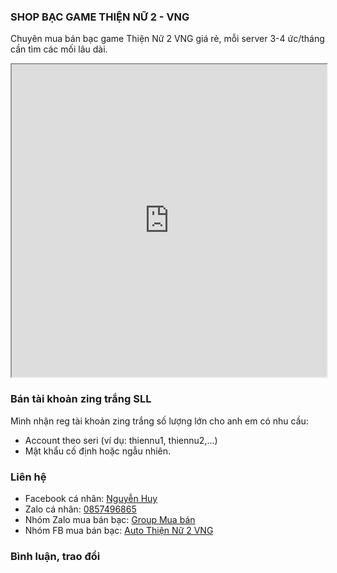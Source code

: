### SHOP BẠC GAME THIỆN NỮ 2 - VNG
Chuyên mua bán bạc game Thiện Nữ 2 VNG giá rẻ, mỗi server 3-4 ức/tháng cần tìm các mối lâu dài.
<iframe src="https://docs.google.com/spreadsheets/d/e/2PACX-1vQUpgpBpu1XOGzuWzz65rILbokaJoXpBiJF8pDTf0JEGLnlyuPhVICj_vdvvwb0gEuYJzKnBH-fIBxF/pubhtml?gid=0&amp;single=true&amp;widget=true&amp;headers=false" width="100%" height="500"></iframe>

### Bán tài khoản zing trắng SLL
Mình nhận reg tài khoản zing trắng số lượng lớn cho anh em có nhu cầu:
- Account theo seri (ví dụ: thiennu1, thiennu2,...)
- Mật khẩu cố định hoặc ngẫu nhiên.

### Liên hệ
- Facebook cá nhân: [Nguyễn Huy](https://www.facebook.com/prostoshare)
- Zalo cá nhân: [0857496865](https://zalo.me/84857496865)
- Nhóm Zalo mua bán bạc: [Group Mua bán](https://zalo.me/g/othubs288)
- Nhóm FB mua bán bạc: [Auto Thiện Nữ 2 VNG](https://www.facebook.com/groups/autothiennu2)

### Bình luận, trao đổi
